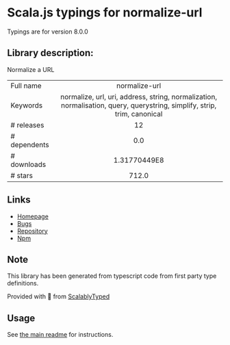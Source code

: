 
# Scala.js typings for normalize-url

Typings are for version 8.0.0

## Library description:
Normalize a URL

|                    |                 |
| ------------------ | :-------------: |
| Full name          | normalize-url |
| Keywords           | normalize, url, uri, address, string, normalization, normalisation, query, querystring, simplify, strip, trim, canonical |
| # releases         | 12 |
| # dependents       | 0.0 |
| # downloads        | 1.31770449E8 |
| # stars            | 712.0 |

## Links
- [Homepage](https://github.com/sindresorhus/normalize-url#readme)
- [Bugs](https://github.com/sindresorhus/normalize-url/issues)
- [Repository](https://github.com/sindresorhus/normalize-url)
- [Npm](https://www.npmjs.com/package/normalize-url)
    


## Note
This library has been generated from typescript code from first party type definitions.

Provided with :purple_heart: from [ScalablyTyped](https://github.com/oyvindberg/ScalablyTyped)

## Usage
See [the main readme](../../readme.md) for instructions.


